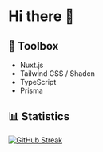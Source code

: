 # Hi there 👋

## 🧰 Toolbox

- Nuxt.js
- Tailwind CSS / Shadcn
- TypeScript
- Prisma

## 📊 Statistics

[![GitHub Streak](https://github-readme-streak-stats.herokuapp.com?user=teygeta&theme=vue-dark&hide_border=true&border_radius=5.4)](https://git.io/streak-stats)
